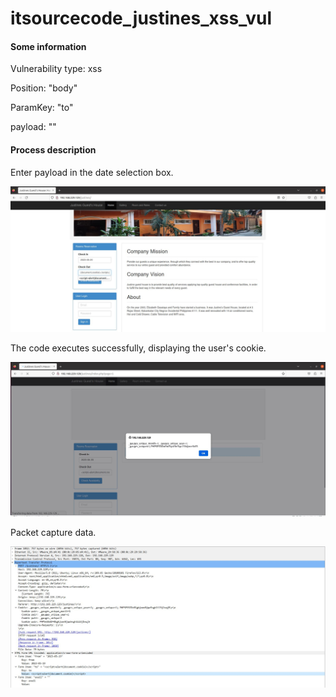 # itsourcecode_justines_xss_vul

#### Some information

Vulnerability type: xss

Position: "body"

ParamKey: "to"

payload: "<script>alert(document.cookie)</script>"

#### Process description

Enter payload in the date selection box.

![xss_1](xss_1.JPG)

The code executes successfully, displaying the user's cookie.

![xss_2](xss_2.JPG)

Packet capture data.

![xss_3](xss_3.JPG)



